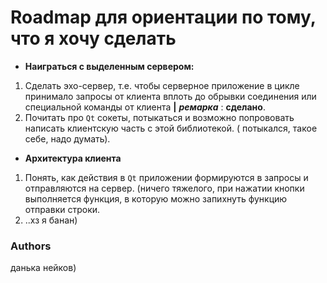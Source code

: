 # Roadmap для ориентации по тому, что я хочу сделать
- **Наиграться с выделенным сервером:**
 1. Сделать эхо-сервер, т.е. чтобы серверное приложение в цикле принимало запросы от клиента вплоть до обрывки соединения или специальной команды от клиента 
  **|** ***ремарка*** : __сделано__. 
 2. Почитать про `Qt` сокеты, потыкаться и возможно попрововать написать клиентскую часть с этой библиотекой. ( потыкался, такое себе, надо думать).
- **Архитектура клиента** 
 1. Понять, как действия в `Qt` приложении формируются в запросы и отправляются на сервер. (ничего тяжелого, при нажатии кнопки выполняется функция, в которую можно запихнуть функцию отправки строки.
 2. ..хз я банан)

### Authors
данька нейков)
